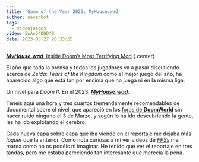 ```yaml
---
title: 'Game of the Year 2023: MyHouse.wad'
author: neverbot
tags:
  - videojuegos
video: 5wAo54DHDY0
date: 2023-05-27 20:33:55
---
```



[***MyHouse.wad***, Inside Doom’s Most Terrifying Mod](https://www.youtube.com/watch?v=5wAo54DHDY0).{.center}

El año que toda la prensa y todos los jugadores va a pasar discutiendo acerca de *Zelda: Tears of the Kingdom* como el mejor juego del año, ha aparecido algo que está tan por encima que no juega ni en la misma liga. 

Un nivel para *Doom II*. En el 2023. [***MyHouse.wad***](https://www.youtube.com/watch?v=5wAo54DHDY0).

Tenéis aquí una hora y tres cuartos tremendamente recomendables de documental sobre el nivel, que apareció en los [foros de **DoomWorld**](https://www.doomworld.com/forum/topic/134292-myhousewad/) sin hacer ruido ninguno el 3 de Marzo, y según lo ha ido descubriendo la gente, les ha ido explotando el cerebro.

Cada nueva capa sobre capa que iba viendo en el reportaje me dejaba más *lóquer* que la anterior. Como nota curiosa: a mí ver videos de [*FPSs*](https://en.wikipedia.org/wiki/First-person_shooter) me marea como no os podéis ni imaginar. He tenido que ver el reportaje en tres tandas, pero me estaba pareciendo tan interesante que merecía la pena.
